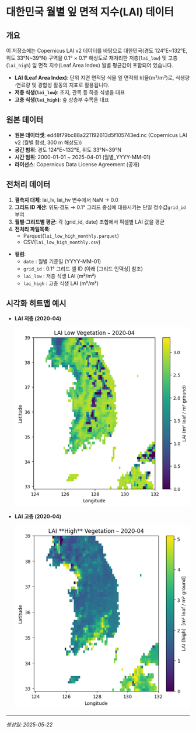 # 대한민국 월별 잎 면적 지수(LAI) 데이터

## 개요

이 저장소에는 Copernicus LAI v2 데이터를 바탕으로 대한민국(경도 124°E\~132°E, 위도 33°N\~39°N) 구역을 0.1° × 0.1° 해상도로 재처리한 저층(`lai_low`) 및 고층(`lai_high`) 잎 면적 지수(Leaf Area Index) 월별 평균값이 포함되어 있습니다.

- **LAI (Leaf Area Index)**: 단위 지면 면적당 식물 잎 면적의 비율(m²/m²)로, 식생량·연료량 및 광합성 활동의 지표로 활용됩니다.
- **저층 식생(`lai_low`)**: 초지, 관목 등 하층 식생을 대표
- **고층 식생(`lai_high`)**: 숲 상층부 수목을 대표

## 원본 데이터

- **원본 데이터셋**: ed48f79bc88a221192613d5f105743ed.nc (Copernicus LAI v2 (월별 합성, 300 m 해상도))
- **공간 범위**: 경도 124°E\~132°E, 위도 33°N\~39°N
- **시간 범위**: 2000-01-01 \~ 2025-04-01 (월별_YYYY-MM-01)
- **라이선스**: Copernicus Data License Agreement (공개)

## 전처리 데이터

1. **결측지 대체**: lai_lv, lai_hv 변수에서 NaN → 0.0 
2. **그리드 ID 계산**: 위도·경도 → 0.1° 그리드 중심에 대응시키는 단일 정수값`grid_id` 부여
3. **월별·그리드별 평균**: 각 (grid_id, date) 조합에서 픽셀별 LAI 값을 평균
6. **전처리 파일목록**:
   - Parquet(`lai_low_high_monthly.parquet`)
   - CSV(`lai_low_high_monthly.csv`)

  - **컬럼**:
    - `date` : 월별 기준일 (YYYY-MM-01)
    - `grid_id` : 0.1° 그리드 셀 ID (아래 \[그리드 인덱싱] 참조)
    - `lai_low` : 저층 식생 LAI (m²/m²)
    - `lai_high` : 고층 식생 LAI (m²/m²)

## 시각화 히트맵 예시

- **LAI 저층 (2020-04)**

  ![LAI Low Vegetation – 2020-04](lai_low.png)

- **LAI 고층 (2020-04)**

  ![LAI High Vegetation – 2020-04](lai_high.png)

---

_생성일: 2025-05-22_
